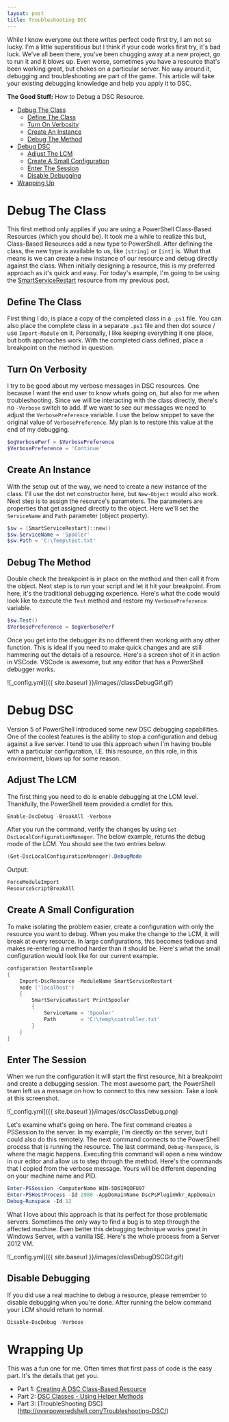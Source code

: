 ```yaml
---
layout: post
title: Troubleshooting DSC
---
```


While I know everyone out there writes perfect code first try, I am not so lucky.
I'm a little superstitious but I think if your code works first try, it's bad luck.
We've all been there, you've been chugging away at a new project, go to run it and it blows up.
Even worse, sometimes you have a resource that's been working great, but chokes on a particular server.
No way around it, debugging and troubleshooting are part of the game.
This article will take your existing debugging knowledge and help you apply it to DSC.

**The Good Stuff:**
How to Debug a DSC Resource.
<!-- more -->

<!-- TOC -->

- [Debug The Class](#debug-the-class)
    - [Define The Class](#define-the-class)
    - [Turn On Verbosity](#turn-on-verbosity)
    - [Create An Instance](#create-an-instance)
    - [Debug The Method](#debug-the-method)
- [Debug DSC](#debug-dsc)
    - [Adjust The LCM](#adjust-the-lcm)
    - [Create A Small Configuration](#create-a-small-configuration)
    - [Enter The Session](#enter-the-session)
    - [Disable Debugging](#disable-debugging)
- [Wrapping Up](#wrapping-up)

<!-- /TOC -->

# Debug The Class

This first method only applies if you are using a PowerShell Class-Based Resources (which you should be).
It took me a while to realize this but, Class-Based Resources add a new type to PowerShell.
After defining the class, the new type is available to us, like ```[string]``` or ```[int]``` is.
What that means is we can create a new instance of our resource and debug directly against the class.
When initially designing a resource, this is my preferred approach as it's quick and easy.
For today's example, I'm going to be using the [SmartServiceRestart](https://github.com/dchristian3188/Main/tree/master/DSC/SmartServiceRestart) resource from my previous post.

## Define The Class

First thing I do, is place a copy of the completed class in a ```.ps1``` file.
You can also place the complete class in a separate ```.ps1``` file and then dot source / use ```Import-Module``` on it.
Personally, I like keeping everything it one place, but both approaches work.
With the completed class defined, place a breakpoint on the method in question.

## Turn On Verbosity

I try to be good about my verbose messages in DSC resources.
One because I want the end user to know whats going on, but also for me when troubleshooting.
Since we will be interacting with the class directly, there's no ```-Verbose``` switch to add.
If we want to see our messages we need to adjust the ```VerbosePreference``` variable.
I use the below snippet to save the original value of ```VerbosePreference```.
My plan is to restore this value at the end of my debugging.

```powershell
$ogVerbosePerf = $VerbosePreference
$VerbosePreference = 'Continue'
```

## Create An Instance

With the setup out of the way, we need to create a new instance of the class.
I'll use the dot net constructor here, but ```New-Object``` would also work.
Next step is to assign the resource's parameters.
The parameters are properties that get assigned directly to the object.
Here we'll set the ```ServiceName``` and ```Path``` parameter (object property).

```powershell
$sw = [SmartServiceRestart]::new()
$sw.ServiceName = 'Spooler'
$sw.Path = 'C:\Temp\test.txt'
```

## Debug The Method

Double check the breakpoint is in place on the method and then call it from the object.
Next step is to run your script and let it hit your breakpoint.
From here, it's the traditional debugging experience.
Here's what the code would look like to execute the ```Test``` method and restore my ```VerbosePreference``` variable.


```powershell
$sw.Test()
$VerbosePreference = $ogVerbosePerf
```

Once you get into the debugger its no different then working with any other function.
This is ideal if you need to make quick changes and are still hammering out the details of a resource.
Here's a screen shot of it in action in VSCode.
VSCode is awesome, but any editor that has a PowerShell debugger works.

![_config.yml]({{ site.baseurl }}/images//classDebugGif.gif)

# Debug DSC

Version 5 of PowerShell introduced some new DSC debugging capabilities.
One of the coolest features is the ability to stop a configuration and debug against a live server.
I tend to use this approach when I'm having trouble with a particular configuration, I.E. this resource, on this role, in this environment, blows up for some reason.

## Adjust The LCM

The first thing you need to do is enable debugging at the LCM level.
Thankfully, the PowerShell team provided a cmdlet for this.

```powershell
Enable-DscDebug -BreakAll -Verbose
```

After you run the command, verify the changes by using ```Get-DscLocalConfigurationManager```.
The below example, returns the debug mode of the LCM.
You should see the two entries below.

```powershell
(Get-DscLocalConfigurationManager).DebugMode
```

Output:

```powershell
ForceModuleImport
ResourceScriptBreakAll
```

## Create A Small Configuration

To make isolating the problem easier, create a configuration with only the resource you want to debug.
When you make the change to the LCM, it will break at every resource.
In large configurations, this becomes tedious and makes re-entering a method harder than it should be.
Here's what the small configuration would look like for our current example.

```powershell
configuration RestartExample
{
    Import-DscResource -ModuleName SmartServiceRestart
    node ('localhost')
    {
        SmartServiceRestart PrintSpooler
        {
            ServiceName = 'Spooler'
            Path        = 'C:\temp\controller.txt'
        }
    }
}
```

## Enter The Session

When we run the configuration it will start the first resource, hit a breakpoint and create a debugging session.
The most awesome part, the PowerShell team left us a message on how to connect to this new session.
Take a look at this screenshot.

![_config.yml]({{ site.baseurl }}/images/dscClassDebug.png)

Let's examine what's going on here.
The first command creates a PSSession to the server.
In my example, I'm directly on the server, but I could also do this remotely.
The next command connects to the PowerShell process that is running the resource.
The last command, ```Debug-Runspace```, is where the magic happens.
Executing this command will open a new window in our editor and allow us to step through the method.
Here's the commands that I copied from the verbose message.
Yours will be different depending on your machine name and PID.

```powershell
Enter-PSSession -ComputerName WIN-5D6IRQOFU97
Enter-PSHostProcess -Id 2980 -AppDomainName DscPsPluginWkr_AppDomain
Debug-Runspace -Id 12
```

What I love about this approach is that its perfect for those problematic servers.
Sometimes the only way to find a bug is to step through the affected machine.
Even better this debugging technique works great in Windows Server, with a vanilla ISE.
Here's the whole process from a Server 2012 VM.

![_config.yml]({{ site.baseurl }}/images/classDebugDSCGif.gif)

## Disable Debugging

If you did use a real machine to debug a resource, please remember to disable debugging when you're done.
After running the below command your LCM should return to normal.

```powershell
Disable-DscDebug -Verbose
```

# Wrapping Up

This was a fun one for me.
Often times that first pass of code is the easy part.
It's the details that get you.


- Part 1: [Creating A DSC Class-Based Resource](http://overpoweredshell.com/Creating-A-DSC-Class-Based-Resource/)
- Part 2: [DSC Classes - Using Helper Methods](http://overpoweredshell.com/DSC-Classes-Using-Helper-Methods/)
- Part 3: [TroubleShooting DSC] (http://overpoweredshell.com/Troubleshooting-DSC/)
